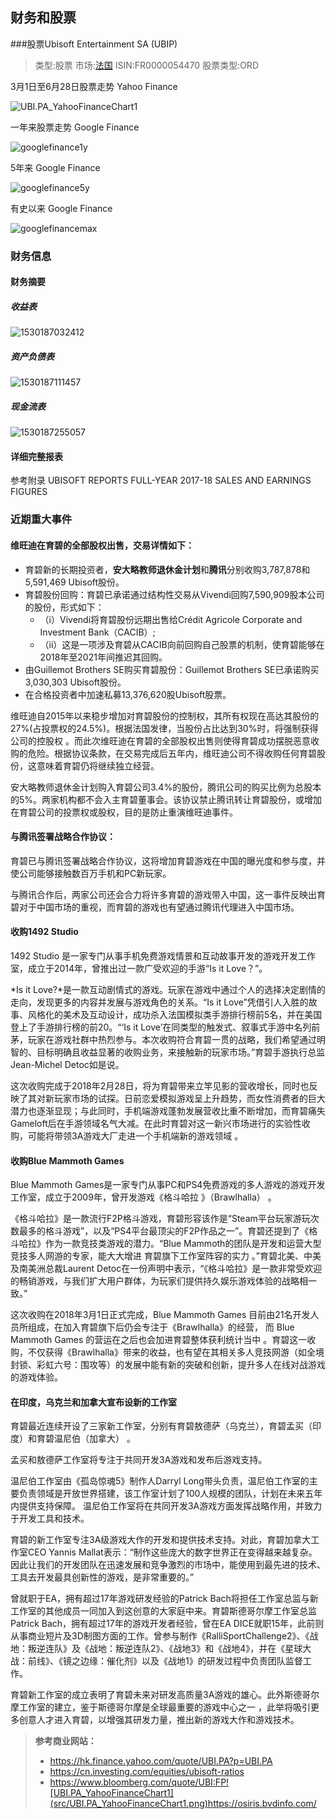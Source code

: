 ## 财务和股票

###股票Ubisoft Entertainment SA (UBIP)

> 类型:股票 	市场:[法国](https://cn.investing.com/markets/france) 	ISIN:FR0000054470  	股票类型:ORD

3月1日至6月28日股票走势  Yahoo Finance

![UBI.PA_YahooFinanceChart1](src/UBI.PA_YahooFinanceChart1.png)

一年来股票走势		 Google Finance

![googlefinance1y](src/googlefinance1y.JPG)

5年来 		Google Finance

![googlefinance5y](src/googlefinance5y.JPG)

有史以来	Google Finance

![googlefinancemax](src/googlefinancemax.JPG)

### 财务信息

#### 财务摘要

##### 收益表

![1530187032412](src/shouyi.JPG)

##### 资产负债表

![1530187111457](src/fuzhai.png)

##### 现金流表

![1530187255057](src/xianjin.png)

#### 详细完整报表

参考附录 UBISOFT REPORTS FULL-YEAR 2017-18 SALES AND EARNINGS FIGURES 

### 近期重大事件

#### 维旺迪在育碧的全部股权出售，交易详情如下：

- 育碧新的长期投资者，**安大略教师退休金计划**和**腾讯**分别收购3,787,878和5,591,469 Ubisoft股份。
- 育碧股份回购：育碧已承诺通过结构性交易从Vivendi回购7,590,909股本公司的股份，形式如下：
  - （i）Vivendi将育碧股份远期出售给Crédit Agricole Corporate and Investment Bank（CACIB）; 
  - （ii）这是一项涉及育碧从CACIB向前回购自己股票的机制，使育碧能够在2018年至2021年间推迟其回购。
- 由Guillemot Brothers SE购买育碧股份：Guillemot Brothers SE已承诺购买3,030,303 Ubisoft股份。
- 在合格投资者中加速私募13,376,620股Ubisoft股票。

维旺迪自2015年以来稳步增加对育碧股份的控制权，其所有权现在高达其股份的27%(占投票权的24.5%)。根据法国发律，当股份占比达到30%时，将强制获得公司的控股权 。而此次维旺迪在育碧的全部股权出售则使得育碧成功摆脱恶意收购的危险。根据协议条款，在交易完成后五年内，维旺迪公司不得收购任何育碧股份，这意味着育碧仍将继续独立经营。 

 安大略教师退休金计划购入育碧公司3.4%的股份，腾讯公司的购买比例为总股本的5%。两家机构都不会入主育碧董事会。该协议禁止腾讯转让育碧股份，或增加在育碧公司的投票权或股权，目的是防止重演维旺迪事件。

#### 与腾讯签署战略合作协议：

育碧已与腾讯签署战略合作协议，这将增加育碧游戏在中国的曝光度和参与度，并使公司能够接触数百万手机和PC新玩家。

与腾讯合作后，两家公司还会合力将许多育碧的游戏带入中国，这一事件反映出育碧对于中国市场的重视，而育碧的游戏也有望通过腾讯代理进入中国市场。

#### 收购1492 Studio

1492 Studio 是一家专门从事手机免费游戏情景和互动故事开发的游戏开发工作室，成立于2014年，曾推出过一款广受欢迎的手游“Is it Love？”。

*Is it Love?*是一款互动剧情式的游戏。玩家在游戏中通过个人的选择决定剧情的走向，发现更多的内容并发展与游戏角色的关系。“Is it Love”凭借引人入胜的故事、风格化的美术及互动设计，成功杀入法国模拟类手游排行榜前5名，并在美国登上了手游排行榜的前20。“‘Is it Love’在同类型的触发式、叙事式手游中名列前茅，玩家在游戏社群中热烈参与。本次收购符合育碧一贯的战略，我们希望通过明智的、目标明确且收益显著的收购业务，来接触新的玩家市场。”育碧手游执行总监Jean-Michel Detoc如是说。

这次收购完成于2018年2月28日，将为育碧带来立竿见影的营收增长，同时也反映了其对新玩家市场的试探。日前恋爱模拟游戏呈上升趋势，而女性消费者的巨大潜力也逐渐显现；与此同时，手机端游戏蓬勃发展营收比重不断增加，而育碧痛失Gameloft后在手游领域名气大减。在此时育碧对这一新兴市场进行的实验性收购，可能将带领3A游戏大厂走进一个手机端新的游戏领域 。

#### 收购Blue Mammoth Games

Blue Mammoth Games是一家专门从事PC和PS4免费游戏的多人游戏的游戏开发工作室，成立于2009年，曾开发游戏《格斗哈拉 》（Brawlhalla） 。

《格斗哈拉》是一款流行F2P格斗游戏，育碧形容该作是“Steam平台玩家游玩次数最多的格斗游戏”，以及“PS4平台最顶尖的F2P作品之一”。育碧还提到了《格斗哈拉》作为一款竞技类游戏的潜力。“Blue Mammoth的团队是开发和运营大型竞技多人网游的专家，能大大增进 育碧旗下工作室阵容的实力 。”育碧北美、中美及南美洲总裁Laurent Detoc在一份声明中表示，“《格斗哈拉》是一款非常受欢迎的畅销游戏，与我们扩大用户群体，为玩家们提供持久娱乐游戏体验的战略相一致。”

这次收购在2018年3月1日正式完成，Blue Mammoth Games 目前由21名开发人员所组成，在加入育碧旗下后仍会专注于《Brawlhalla》的经营， 而 Blue Mammoth Games 的营运在之后也会加进育碧整体获利统计当中 。育碧这一收购，不仅获得《Brawlhalla》带来的收益，也有望在其相关多人竞技网游（如全境封锁、彩虹六号：围攻等）的发展中能有新的突破和创新，提升多人在线对战游戏的游戏体验。

#### 在印度，乌克兰和加拿大宣布设新的工作室

育碧最近连续开设了三家新工作室，分别有育碧敖德萨（乌克兰），育碧孟买（印度）和育碧温尼伯（加拿大） 。

孟买和敖德萨工作室将专注于共同开发3A游戏和发布后游戏支持。

 温尼伯工作室由《孤岛惊魂5》制作人Darryl Long带头负责，温尼伯工作室的主要负责领域是开放世界搭建，该工作室计划了100人规模的团队，计划在未来五年内提供支持保障。 温尼伯工作室将在共同开发3A游戏方面发挥战略作用，并致力于开发工具和技术。

育碧的新工作室专注3A级游戏大作的开发和提供技术支持。对此，育碧加拿大工作室CEO Yannis Mallat表示：“制作这些庞大的数字世界正在变得越来越复杂。因此让我们的开发团队在迅速发展和竞争激烈的市场中，能使用到最先进的技术、工具去开发最具创新性的游戏，是非常重要的。” 

曾就职于EA，拥有超过17年游戏研发经验的Patrick Bach将担任工作室总监与新工作室的其他成员一同加入到这创意的大家庭中来。育碧斯德哥尔摩工作室总监Patrick Bach，拥有超过17年的游戏开发者经验，曾在EA DICE就职15年，此前则从事商业短片及3D制图方面的工作。曾参与制作《RalliSportChallenge2》、《战地：叛逆连队》及《战地：叛逆连队2》、《战地3》和《战地4》，并在《星球大战：前线》、《镜之边缘：催化剂》以及《战地1》的研发过程中负责团队监督工作。

育碧新工作室的成立表明了育碧未来对研发高质量3A游戏的雄心。此外斯德哥尔摩工作室的建立，鉴于斯德哥尔摩是全球最重要的游戏中心之一 ，此举将吸引更多创意人才进入育碧，以增强其研发力量，推出新的游戏大作和游戏技术。



> **参考商业网站：**
>
> - https://hk.finance.yahoo.com/quote/UBI.PA?p=UBI.PA
> - https://cn.investing.com/equities/ubisoft-ratios
> - https://www.bloomberg.com/quote/UBI:FP![UBI.PA_YahooFinanceChart1](src/UBI.PA_YahooFinanceChart1.png)https://osiris.bvdinfo.com/